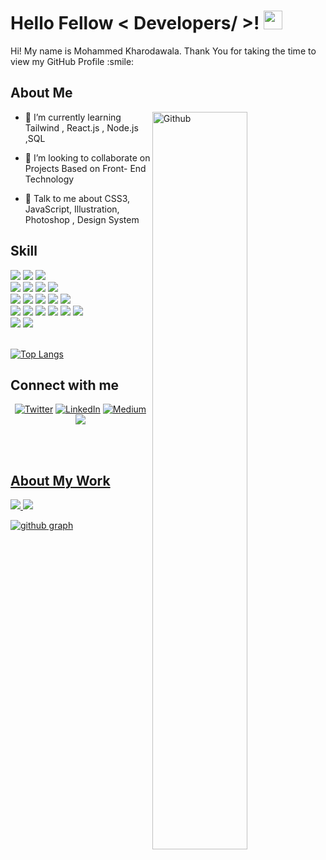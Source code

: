 

<h1> Hello Fellow < Developers/ >! <img src="https://raw.githubusercontent.com/MartinHeinz/MartinHeinz/master/wave.gif" width="30px" height="30px"> </h1>
<p align='center'>

</p>
<div size='20px'> Hi! My name is Mohammed Kharodawala. Thank You for taking the time to view my GitHub Profile :smile: 
</div>

<h2> About Me </h2>

<img width="55%" align="right" alt="Github" src="https://raw.githubusercontent.com/onimur/.github/master/.resources/git-header.svg" />



- 🌱 I’m currently learning Tailwind , React.js , Node.js ,SQL
 

- 👯 I’m looking to collaborate on Projects Based on Front-
End Technology  

- 💬 Talk to me about CSS3, JavaScript, Illustration, Photoshop , Design System 



 <h2> Skill </h2>
 <div>
 <img src="https://img.shields.io/badge/CSS3-1572B6?style=for-the-badge&logo=css3&logoColor=white" />
 <img src="https://img.shields.io/badge/HTML5-E34F26?style=for-the-badge&logo=html5&logoColor=white" />
 <img src="https://img.shields.io/badge/JavaScript-323330?style=for-the-badge&logo=javascript&logoColor=F7DF1E" />
 </div>

 <div>
 <img src="https://img.shields.io/badge/-Behance-blue?style=for-the-badge&logo=behance&logoColor=white" />
  <img src="https://img.shields.io/badge/Academia-fff?style=for-the-badge&logo=academia&logoColor=black" />
   <img src="https://img.shields.io/badge/Dribbble-EA4C89?style=for-the-badge&logo=dribbble&logoColor=white" />
 <img src="https://img.shields.io/badge/Goodreads-372213?style=for-the-badge&logo=goodreads&logoColor=whit" />
 </div>
 <div>
 <img src="https://img.shields.io/badge/Codepen-000000?style=for-the-badge&logo=codepen&logoColor=white" />
  <img src="https://img.shields.io/badge/-Hackerrank-2EC866?style=for-the-badge&logo=HackerRank&logoColor=white}" />
  <img src="https://img.shields.io/badge/Babel-F9DC3E?style=for-the-badge&logo=babel&logoColor=white" />
  <img src="	https://img.shields.io/badge/Bootstrap-563D7C?style=for-the-badge&logo=bootstrap&logoColor=white" />
  <img src="https://img.shields.io/badge/Chakra--UI-319795?style=for-the-badge&logo=chakra-ui&logoColor=white" />
 </div>
 <div>
  <img src="https://img.shields.io/badge/Tailwind_CSS-38B2AC?style=for-the-badge&logo=tailwind-css&logoColor=white" />
  <img src="https://img.shields.io/badge/React-20232A?style=for-the-badge&logo=react&logoColor=61DAFB"/>
  <img src="https://img.shields.io/badge/Material%20UI-007FFF?style=for-the-badge&logo=mui&logoColor=white" />
  <img src="https://img.shields.io/badge/Figma-F24E1E?style=for-the-badge&logo=figma&logoColor=white">
  <img src="https://img.shields.io/badge/Figma-F24E1E?style=for-the-badge&logo=figma&logoColor=white">
  <img src="https://img.shields.io/badge/Adobe%20XD-470137?style=for-the-badge&logo=Adobe%20XD&logoColor=#FF61F6">
 </div>
 <div>
  <img src="	https://img.shields.io/badge/Adobe%20Photoshop-31A8FF?style=for-the-badge&logo=Adobe%20Photoshop&logoColor=black">
  <img src="https://img.shields.io/badge/Netlify-00C7B7?style=for-the-badge&logo=netlify&logoColor=white">
 </div>

 <br />
 
   [![Top Langs](https://github-readme-stats.vercel.app/api/top-langs/?username=mohammedkharoda&theme=react)](https://github.com/tidbitsjs/github-readme-stats)
 <br />
 <h2> Connect with me </h2>
 <div>


<p align="center">
 
<a href="https://twitter.com/MOHAMMEDKHAROD" target="_blank">
<img src="https://img.shields.io/badge/Twitter-1DA1F2?style=for-the-badge&logo=twitter&logoColor=white" alt="Twitter" /></a>

 
<a href="https://www.linkedin.com/in/mohammed-kharoda-b5785b178/" target="_blank">
<img src="https://img.shields.io/badge/LinkedIn-0077B5?style=for-the-badge&logo=linkedin&logoColor=white" alt="LinkedIn"/></a>

 
<a href="https://medium.com/@kharodawalam" target="_blank">
<img src="https://img.shields.io/badge/Medium-12100E?style=for-the-badge&logo=medium&logoColor=black&color=fff" alt="Medium" /></a>  

<a href="mailto:kharodawalam@gmail.com">
  <img src="https://img.shields.io/badge/Gmail-D14836?style=for-the-badge&logo=gmail&logoColor=white" >
</p>
 </div>
 <br>
  
<br>
   
 <div>
 <h2>About My Work</h2>
 <img src="https://github-readme-stats.vercel.app/api?username=mohammedkharoda" />
 <img src="https://github-readme-streak-stats.herokuapp.com/?user=mohammedkharoda" />
 <br>

![github graph](https://activity-graph.herokuapp.com/graph?username=mohammedkharoda&theme=react-dark)
<br>
</div>
<br>
